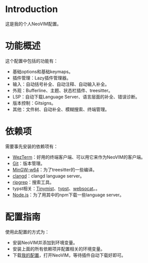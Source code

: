 # Introduction

这是我的个人NeoVIM配置。

# 功能概述

这个配置中包括的功能有：
- 基础options和基础keymaps。
- 插件管理：Lazy插件管理器。
- 输入：自动括号补全、自动注释、自动输入补全。
- 外观：Bufferline、主题、状态栏插件、treesitter。
- LSP：自动下载Language Server、语言层面的补全、错误诊断。
- 版本控制：Gitsigns。
- 其他：文件树、自动补全、模糊搜索、终端管理。

# 依赖项

需要事先安装的依赖项有：
- [WezTerm](https://github.com/wez/wezterm)：好用的终端客户端、可以用它来作为NeoVIM的客户端。
- [Git](https://git-scm.com/downloads)：版本管理。
- [MinGW-w64](https://www.mingw-w64.org/downloads/)：为了treesitter的一些编译。
- [clangd](https://github.com/clangd/clangd)：clangd language server。
- [ripgrep](https://github.com/BurntSushi/ripgrep)：搜索工具。
- typst相关：[Tinymist](https://github.com/Myriad-Dreamin/tinymist)、[typst](https://github.com/typst/typst)、[websocat](https://github.com/vi/websocat)。。
- [Node.js](https://nodejs.org/en)：为了用其中的npm下载一些language server。

# 配置指南

使用此配置的方式为：
- 安装NeoVIM并添加到环境变量。
- 安装上面的所有依赖项并配置相关的环境变量。
- 下载[我的配置](https://github.com/htun1248/neovim_config)，打开NeoVIM，等待插件自动下载好即可。
